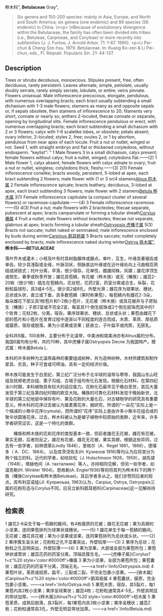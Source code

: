 桦木科",
**Betulaceae** Gray",

> Six genera and 150-200 species: mainly in Asia, Europe, and North and South America; six genera (one endemic) and 89 species (56 endemic) in China.&#x0D;\n&lt;p&gt;&#x0D;\nBecause of evolutionary divergence within the Betulaceae, the family has often been divided into tribes (i.e., Betuleae, Carpineae, and Coryleae) or more recently into subfamilies (J. J. Furlow, J. Arnold Arbor. 71: 1-67. 1990). &lt;p&gt;Li Pei-chun &amp; Cheng Sze-hsu. 1979. Betulaceae. In: Kuang Ko-zen &amp; Li Pei-chun, eds., Fl. Reipubl. Popularis Sin. 21: 44-137.

## Description
Trees or shrubs deciduous, monoecious. Stipules present, free, often deciduous, rarely persistent. Leaves alternate, simple, petiolate, usually doubly serrate, rarely simply serrate, lobulate, or entire; veins pinnate. Flowers unisexual. Male inflorescence precocious, elongate, pendulous, with numerous overlapping bracts; each bract usually subtending a small dichasium with 1-3 male flowers; stamens as many as and opposite sepals or, if sepals obsolete, then stamens of inflorescence to 20; filaments very short, connate or nearly so; anthers 2-loculed, thecae connate or separate, opening by longitudinal slits. Female inflorescence pendulous or erect, with numerous overlapping bracts; each bract subtending a small dichasium with 2 or 3 flowers; calyx with 1-6 scalelike lobes, or obsolete; petals absent; ovary inferior, 2-loculed; styles 2, free; ovules 2, or 1 by abortion, pendulous from near apex of each locule. Fruit a nut or nutlet, winged or not. Seed 1, with straight embryo and flat or thickened cotyledons, without endosperm.
  "keylist": "
1 Male flowers 3 in a small dichasium, calyx present; female flowers without calyx; fruit a nutlet, winged; cotyledons flat.——(2)
1 Male flower 1, calyx absent; female flowers with calyx adnate to ovary; fruit a nut or nutlet, wingless; cotyledons thick, fleshy.——(3)
2(1) Female inflorescence conelike; bracts woody, persistent, 5-lobed at apex, each bract subtending 2 flowers; male flower with (1 or 3 or)4 stamens[Alnus 桤木属](Alnus.md)
2 Female inflorescence spicate; bracts leathery, deciduous, 3-lobed at apex, each bract subtending 3 flowers; male flower with 2 stamens[Betula 桦木属](Betula.md)
3(1) Female inflorescence capitulate (a compact cluster of several flowers) or racemose-capitulate.——(4)
3 Female inflorescence racemose.——(5)
4(3) Fruit a nut; male flowers with 2 bracteoles; thecae separate, pubescent at apex; bracts campanulate or forming a tubular sheath[Corylus 榛属](Corylus.md)
4 Fruit a nutlet; male flowers without bracteoles; thecae not separate, glabrous at apex; bracts forming a tubular sheath[Ostryopsis 虎榛子属](Ostryopsis.md)
5(3) Bracts not saccate; nutlet naked or seminaked; male inflorescence enclosed by buds during winter[Carpinus 鹅耳枥属](Carpinus.md)
5 Bracts saccate; nutlet completely enclosed by bracts; male inflorescence naked during winter[Ostrya 铁木属",](Ostrya.md)
**桦木科——BETULACEAE**

落叶乔木或灌木；小枝及叶有时具树脂腺体或腺点。单叶，互生，叶缘具重锯齿或单齿，较少具浅裂或全缘，叶脉羽状，侧脉直达叶缘或在近叶缘处向上弓曲相互网结成闭锁式；托叶分离，早落，很少宿存。花单性，雌雄同株，风媒；雄花序顶生或侧生，春季或秋季开放；雄花具苞鳞，有花被（桦木族）或无（榛族）；雄蕊2-20枚（很少1枚）插生在苞鳞内，花丝短，花药2室，药室分离或合生，纵裂，花粉粒扁球形，具3或4-5孔，很少具2或8孔，外壁光滑；雌花序为球果状、穗状、总状或头状，直立或下垂，具多数苞鳞（果时称果苞），每苞鳞内有雌花2-3朵，每朵雌花下部又具1枚苞片和1-2枚小苞片，无花被（桦木族）或具花被并与子房贴生（榛族）；子房2室或不完全2室，每室具1个倒生胚珠或2个倒生胚珠而其中的1个败育；花柱2枚，分离，宿存。果序球果状、穗状、总状或头状；果苞由雌花下部的苞片和小苞片在发育过程中逐渐以不同程度的连合而成，木质、革质、厚纸质或膜质，宿存或脱落。果为小坚果或坚果；胚直立，子叶扁平或肉质，无胚乳。

全科共6属，100余种，主要分布于北温带，中美洲和南美洲亦有Alnus属的分布。我国6属均有分布，共约70种，其中虎榛子属Ostryopsis Decne.为我国特产。模式属：桦木属Betula L.

本科的许多树种为北温带森林的重要组成树种，并为造林树种。木材供建筑和制作家具、农具，种子可食或可榨油，具有一定的经济价值。

桦木族可能发生于白垩纪，第三纪广泛分布于北半球的温带与寒带，我国山东山旺组及抚顺老虎台组、栗子沟组、古城子组均有化石发现。根据化石材料，在第四纪冰川时期，本科植物具有较大的适应能力。花粉化石最早见于晚白垩世，其后大量发现于第三纪及第四纪时期的欧亚大陆。榛族的可靠化石材料发现于晚始新世，北半球的第三纪地层中保存有叶、果及花粉的大量化石，对古植物学的研究具有重要意义。桦木科的花序过去被认为属葇荑花序，据研究，所谓的“一朵花”实际上是一个缩减的小聚伞花序(cymula)，而所谓的“花序”实际上是由许多小聚伞花组合成的聚伞状圆锥花序。过去，桦木科被认为是被子植物中较原始的类群，近年来，许多学者研究证实，这是一个特化的类群。 
<p style='text-indent:28px'>榛族和桦木族的花和花序的类型基本一致，但前者雄花无花被，雌花有花被，果实无翅，后者则反之，雄花有花被，雌花无花被，果实具翅，根据这些异同，过去有一些学者，如林德莱(Lindly 1846），里格尔（A．Regel 1861，1868），德堪多（ A．DC．1864)， 以及库茨涅佐夫(H. Кузнезов 1916)等均认为应将其分为两个独立的科。近代的学者，如哈钦松（J. Hutschinson 1926，1959），胡先骕（1948），塔赫他间（A. тахталжян）等人，亦持相同见解，但另一些学者，如温克勒(H. Winkler 1904)，恩格勒(A. Engler1936)等则将其列为桦木科下的两个族（榛族Coryleae和桦木族Betuleae)，其后学者多从之。我们亦赞同后者的观点。库布利亚诺娃(JI. Kулриоъаa, 1963)认为，Carpius, Ostrya, Ostryopsis三属的花粉形态与Corylus不同，应另立新科鹅耳枥科(Carpinaceae)这一见解尚待研究。

## 检索表

1 雄花2-6朵生于每一苞鳞的腋间，有4枚膜质的花被；雌花无花被；果为具翅的小坚果，连同果苞排列为球果状或穗状。——(5)
1 雄花单生于每一苞鳞的腋间，无花被；雌花具花被；果为小坚果或坚果，连同果苞排列为总状或头状。——(2)
2 果序簇生呈头状；花粉粒之孔不显著突出，外壁较厚——(3)
2 果序为总状；花粉粒之孔显明突出，外壁较薄——(4)
3 果为坚果，大部或全部为果苞所包；果苞钟状或管状；雄蕊花药的药室分离，顶端具簇生毛。——[虎榛子属](Corylus?t=z'%20 style='color:#0000ff'>榛属</a>
3 果为小坚果，全部为果苞所包；果苞囊状；雄蕊花药的药室不分离，顶端无毛。——<a href='/info/Ostryopsis.md)
4 果苞叶状，革质或纸质，扁平，三裂或二裂，不完全包裹小坚果。——[铁木属](Carpinus?t=z'%20 style='color:#0000ff'>鹅耳枥属</a>
4 果苞囊状，膜质，完全包裹小坚果。——<a href='/info/Ostrya.md)
5 果苞木质，宿存，具5裂片，每1果苞内具2枚小坚果；果序呈球果状；雄蕊4枚；花粉粒通常具4-5孔，外壁具明显的带状加厚。——[桦木属](Alnus?t=z'%20 style='color:#0000ff'>桤木属</a>
5 果苞革质，成熟后脱落，具3裂片，每1果苞内具3枚小坚果；果序呈穗状；雄蕊Z枚；花粉粒通常具3孔，外壁无明显带状加厚。——<a href='/info/Betula.md)
